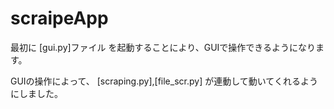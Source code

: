 # scraipeApp
最初に
[gui.py]ファイル
を起動することにより、GUIで操作できるようになります。


GUIの操作によって、
[scraping.py],[file_scr.py]
が連動して動いてくれるようにしました。
